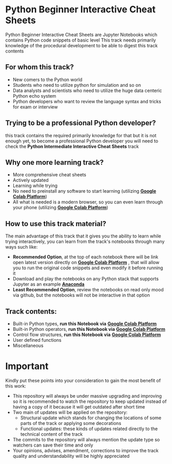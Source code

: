 # Python Beginner Interactive Cheat Sheets
Python Beginner Interactive Cheat Sheets are Jupyter Notebooks which contains Python code snippets of basic level
This track needs primarily knowledge of the procedural development to be able to digest this track contents

## For whom this track?
 - New comers to the Python world
 - Students who need to utilize python for simulation and so on
 - Data analysts and scientists who need to utilize the huge data centeric Python echo system
 - Python developers who want to review the language syntax and tricks for exam or interview

## Trying to be a professional Python developer?
this track contains the required primarily knowledge for that but it is not enough yet,  to become a professional Python developer you will need to check the **Python Intermediate Interactive Cheat Sheets** track

## Why one more learning track?
 - More comprehensive cheat sheets
 - Actively updated
 - Learning while trying 
 - No need to preinstall any software to start learning (utilizing **[Google Colab Platform](https://colab.research.google.com)**)
 - All what is needed is a modern browser, so you can even learn through your phone (utilizing **[Google Colab Platform](https://colab.research.google.com)**)

## How to use this track material?
The main advantage of this track that it gives you the ability to learn while trying interactively, you can learn from the track's notebooks through many ways such like:
 - **Recommended Option**, at the top of each notebook there will be link open latest version directly  on **[Google Colab Platform](https://colab.research.google.com)** , that will allow you to run the original code snippets and even modify it before running it
 - Download and play the notebooks on any Python stack that supports Jupyter as an example **[Anaconda](https://www.anaconda.com/)** 
 - **Least Recommended Option**, review the notebooks on read only mood via github, but the notebooks will not be interactive in that option

## Track contents:
 - Built-in Python types, **run this Notebook via** [**Google Colab Platform**](https://colab.research.google.com/github/mhmaem/python_university/blob/master/01_python_beginner_interactive_cheatsheets/01_01_types.ipynb)
 - Built-in Python operators, **run this Notebook via** [**Google Colab Platform**](https://colab.research.google.com/github/mhmaem/python_university/blob/master/01_python_beginner_interactive_cheatsheets/01_02_operators.ipynb)
 - Control flow structures, **run this Notebook via** [**Google Colab Platform**](https://colab.research.google.com/github/mhmaem/python_university/blob/master/01_python_beginner_interactive_cheatsheets/01_03_control_flow.ipynb)
 - User defined functions
 - Miscellaneous 

# Important
Kindly put these points into your consideration to gain the most benefit of this work:
 - This repository will always be under massive upgrading and improving so it is recommended to watch the repository to keep updated instead of having a copy of it because it will get outdated after short time
 - Two main of updates will be applied on the repository:
	 - Structural update which stands for changing the locations of some parts of the track or applying some decorations
	 - Functional updates: these kinds of updates related directly to the technical content of the track
 - The commits to the repository will always mention the update type so watchers can save their time and only 
 - Your opinions, advises, amendment, corrections to improve the track quality and understandability will be highly appreciated
